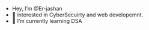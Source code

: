 - Hey, I’m @Er-jashan
- 👀 interested in CyberSecuirty and web developemnt.
- 🌱 I’m currently learning DSA


<!---
Er-jashan/Er-jashan is a ✨ special ✨ repository because its `README.md` (this file) appears on your GitHub profile.
You can click the Preview link to take a look at your changes.
--->
